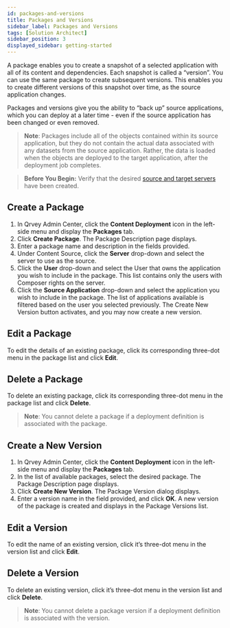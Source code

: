 ```yaml
---
id: packages-and-versions 
title: Packages and Versions
sidebar_label: Packages and Versions
tags: [Solution Architect]
sidebar_position: 3
displayed_sidebar: getting-started
---
```


<div style={{textAlign: "justify"}}>

A package enables you to create a snapshot of a selected application with all of its content and dependencies. Each snapshot is called a “version”. You can use the same package to create subsequent versions. This enables you to create different versions of this snapshot over time, as the source application changes.

Packages and versions give you the ability to “back up” source applications, which you can deploy at a later time - even if the source application has been changed or even removed. 

> **Note**: Packages include all of the objects contained within its source application, but they do not contain the actual data associated with any datasets from the source application.  Rather, the data is loaded when the objects are deployed to the target application, after the deployment job completes. 

> **Before You Begin:** Verify that the desired [source and target servers](./servers.md) have been created.
 
## Create a Package
1. In Qrvey Admin Center, click the **Content Deployment** icon in the left-side menu and display the **Packages** tab. 
2. Click **Create Package**. The Package Description page displays. 
3. Enter a package name and description in the fields provided. 
4. Under Content Source, click the **Server** drop-down and select the server to use as the source. 
5. Click the **User** drop-down and select the User that owns the application you wish to include in the package. This list contains only the users with Composer rights on the server. 
6. Click the **Source Application** drop-down and select the application you wish to include in the package. The list of applications available is filtered based on the user you selected previously. The Create New Version button activates, and you may now create a new version. 

## Edit a Package
To edit the details of an existing package, click its corresponding three-dot menu in the package list and click **Edit**. 

## Delete a Package
To delete an existing package, click its corresponding three-dot menu in the package list and click **Delete**. 

>**Note**: You cannot delete a package if a deployment definition is associated with the package.

## Create a New Version
1. In Qrvey Admin Center, click the **Content Deployment** icon in the left-side menu and display the **Packages** tab. 
2. In the list of available packages, select the desired package. The Package Description page displays.  
3. Click **Create New Version**. The Package Version dialog displays. 
4. Enter a version name in the field provided, and click **OK**. A new version of the package is created and displays in the Package Versions list. 

## Edit a Version
To edit the name of an existing version, click it’s three-dot menu in the version list and click **Edit**. 

## Delete a Version
To delete an existing version, click it’s three-dot menu in the version list and click **Delete**. 

>**Note**: You cannot delete a package version if a deployment definition is associated with the version.


</div>
